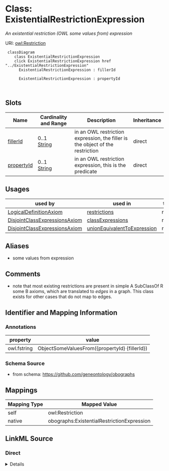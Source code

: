 

# Class: ExistentialRestrictionExpression


_An existential restriction (OWL some values from) expression_





URI: [owl:Restriction](http://www.w3.org/2002/07/owl#Restriction)






```mermaid
 classDiagram
    class ExistentialRestrictionExpression
    click ExistentialRestrictionExpression href "../ExistentialRestrictionExpression"
      ExistentialRestrictionExpression : fillerId
        
      ExistentialRestrictionExpression : propertyId
        
      
```




<!-- no inheritance hierarchy -->


## Slots

| Name | Cardinality and Range | Description | Inheritance |
| ---  | --- | --- | --- |
| [fillerId](fillerId.md) | 0..1 <br/> [String](String.md) | in an OWL restriction expression, the filler is the object of the restriction | direct |
| [propertyId](propertyId.md) | 0..1 <br/> [String](String.md) | in an OWL restriction expression, this is the predicate | direct |





## Usages

| used by | used in | type | used |
| ---  | --- | --- | --- |
| [LogicalDefinitionAxiom](LogicalDefinitionAxiom.md) | [restrictions](restrictions.md) | range | [ExistentialRestrictionExpression](ExistentialRestrictionExpression.md) |
| [DisjointClassExpressionsAxiom](DisjointClassExpressionsAxiom.md) | [classExpressions](classExpressions.md) | range | [ExistentialRestrictionExpression](ExistentialRestrictionExpression.md) |
| [DisjointClassExpressionsAxiom](DisjointClassExpressionsAxiom.md) | [unionEquivalentToExpression](unionEquivalentToExpression.md) | range | [ExistentialRestrictionExpression](ExistentialRestrictionExpression.md) |




## Aliases


* some values from expression



## Comments

* note that most existing restrictions are present in simple A SubClassOf R some B axioms, which are translated to *edges* in a graph. This class exists for other cases that do not map to edges.

## Identifier and Mapping Information





### Annotations

| property | value |
| --- | --- |
| owl.fstring | ObjectSomeValuesFrom({propertyId} {fillerId}) |



### Schema Source


* from schema: https://github.com/geneontology/obographs




## Mappings

| Mapping Type | Mapped Value |
| ---  | ---  |
| self | owl:Restriction |
| native | obographs:ExistentialRestrictionExpression |







## LinkML Source

<!-- TODO: investigate https://stackoverflow.com/questions/37606292/how-to-create-tabbed-code-blocks-in-mkdocs-or-sphinx -->

### Direct

<details>
```yaml
name: ExistentialRestrictionExpression
annotations:
  owl.fstring:
    tag: owl.fstring
    value: ObjectSomeValuesFrom({propertyId} {fillerId})
description: An existential restriction (OWL some values from) expression
comments:
- note that most existing restrictions are present in simple A SubClassOf R some B
  axioms, which are translated to *edges* in a graph. This class exists for other
  cases that do not map to edges.
from_schema: https://github.com/geneontology/obographs
aliases:
- some values from expression
slots:
- fillerId
- propertyId
class_uri: owl:Restriction

```
</details>

### Induced

<details>
```yaml
name: ExistentialRestrictionExpression
annotations:
  owl.fstring:
    tag: owl.fstring
    value: ObjectSomeValuesFrom({propertyId} {fillerId})
description: An existential restriction (OWL some values from) expression
comments:
- note that most existing restrictions are present in simple A SubClassOf R some B
  axioms, which are translated to *edges* in a graph. This class exists for other
  cases that do not map to edges.
from_schema: https://github.com/geneontology/obographs
aliases:
- some values from expression
attributes:
  fillerId:
    name: fillerId
    description: in an OWL restriction expression, the filler is the object of the
      restriction
    from_schema: https://github.com/geneontology/obographs
    aliases:
    - object
    rank: 1000
    alias: fillerId
    owner: ExistentialRestrictionExpression
    domain_of:
    - ExistentialRestrictionExpression
    range: string
  propertyId:
    name: propertyId
    description: in an OWL restriction expression, this is the predicate
    from_schema: https://github.com/geneontology/obographs
    rank: 1000
    alias: propertyId
    owner: ExistentialRestrictionExpression
    domain_of:
    - ExistentialRestrictionExpression
    range: string
class_uri: owl:Restriction

```
</details>